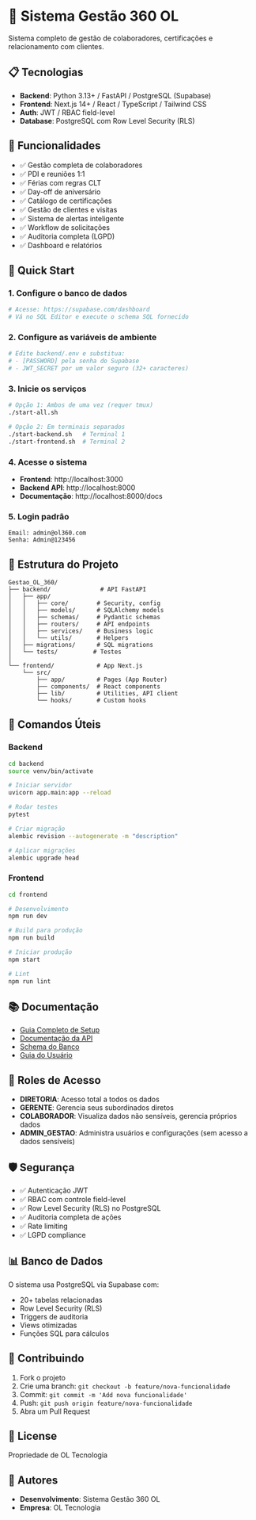 # 🚀 Sistema Gestão 360 OL

Sistema completo de gestão de colaboradores, certificações e relacionamento com clientes.

## 📋 Tecnologias

- **Backend**: Python 3.13+ / FastAPI / PostgreSQL (Supabase)
- **Frontend**: Next.js 14+ / React / TypeScript / Tailwind CSS
- **Auth**: JWT / RBAC field-level
- **Database**: PostgreSQL com Row Level Security (RLS)

## 🎯 Funcionalidades

- ✅ Gestão completa de colaboradores
- ✅ PDI e reuniões 1:1
- ✅ Férias com regras CLT
- ✅ Day-off de aniversário
- ✅ Catálogo de certificações
- ✅ Gestão de clientes e visitas
- ✅ Sistema de alertas inteligente
- ✅ Workflow de solicitações
- ✅ Auditoria completa (LGPD)
- ✅ Dashboard e relatórios

## 🚀 Quick Start

### 1. Configure o banco de dados
```bash
# Acesse: https://supabase.com/dashboard
# Vá no SQL Editor e execute o schema SQL fornecido
```

### 2. Configure as variáveis de ambiente
```bash
# Edite backend/.env e substitua:
# - [PASSWORD] pela senha do Supabase
# - JWT_SECRET por um valor seguro (32+ caracteres)
```

### 3. Inicie os serviços
```bash
# Opção 1: Ambos de uma vez (requer tmux)
./start-all.sh

# Opção 2: Em terminais separados
./start-backend.sh   # Terminal 1
./start-frontend.sh  # Terminal 2
```

### 4. Acesse o sistema
- **Frontend**: http://localhost:3000
- **Backend API**: http://localhost:8000
- **Documentação**: http://localhost:8000/docs

### 5. Login padrão
```
Email: admin@ol360.com
Senha: Admin@123456
```

## 📁 Estrutura do Projeto

```
Gestao_OL_360/
├── backend/              # API FastAPI
│   ├── app/
│   │   ├── core/        # Security, config
│   │   ├── models/      # SQLAlchemy models
│   │   ├── schemas/     # Pydantic schemas
│   │   ├── routers/     # API endpoints
│   │   ├── services/    # Business logic
│   │   └── utils/       # Helpers
│   ├── migrations/      # SQL migrations
│   └── tests/          # Testes
│
└── frontend/            # App Next.js
    └── src/
        ├── app/         # Pages (App Router)
        ├── components/  # React components
        ├── lib/         # Utilities, API client
        └── hooks/       # Custom hooks
```

## 🔧 Comandos Úteis

### Backend
```bash
cd backend
source venv/bin/activate

# Iniciar servidor
uvicorn app.main:app --reload

# Rodar testes
pytest

# Criar migração
alembic revision --autogenerate -m "description"

# Aplicar migrações
alembic upgrade head
```

### Frontend
```bash
cd frontend

# Desenvolvimento
npm run dev

# Build para produção
npm run build

# Iniciar produção
npm start

# Lint
npm run lint
```

## 📚 Documentação

- [Guia Completo de Setup](docs/SETUP.md)
- [Documentação da API](docs/API.md)
- [Schema do Banco](docs/DATABASE.md)
- [Guia do Usuário](docs/USER_GUIDE.md)

## 🔐 Roles de Acesso

- **DIRETORIA**: Acesso total a todos os dados
- **GERENTE**: Gerencia seus subordinados diretos
- **COLABORADOR**: Visualiza dados não sensíveis, gerencia próprios dados
- **ADMIN_GESTAO**: Administra usuários e configurações (sem acesso a dados sensíveis)

## 🛡️ Segurança

- ✅ Autenticação JWT
- ✅ RBAC com controle field-level
- ✅ Row Level Security (RLS) no PostgreSQL
- ✅ Auditoria completa de ações
- ✅ Rate limiting
- ✅ LGPD compliance

## 📊 Banco de Dados

O sistema usa PostgreSQL via Supabase com:
- 20+ tabelas relacionadas
- Row Level Security (RLS)
- Triggers de auditoria
- Views otimizadas
- Funções SQL para cálculos

## 🤝 Contribuindo

1. Fork o projeto
2. Crie uma branch: `git checkout -b feature/nova-funcionalidade`
3. Commit: `git commit -m 'Add nova funcionalidade'`
4. Push: `git push origin feature/nova-funcionalidade`
5. Abra um Pull Request

## 📝 License

Propriedade de OL Tecnologia

## 👥 Autores

- **Desenvolvimento**: Sistema Gestão 360 OL
- **Empresa**: OL Tecnologia
